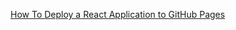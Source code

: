 [How To Deploy a React Application to GitHub Pages](https://medium.com/javascript-in-plain-english/how-to-deploy-a-react-application-to-github-pages-e4f8890e1213)
